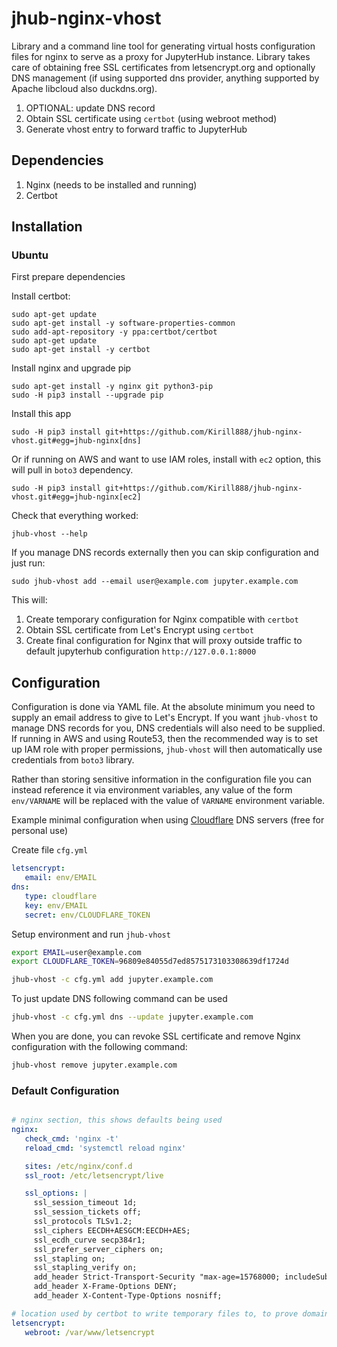 # jhub-nginx-vhost

Library and a command line tool for generating virtual hosts configuration files for nginx to serve as a proxy for JupyterHub instance. Library takes care of obtaining free SSL certificates from letsencrypt.org and optionally DNS management (if using supported dns provider, anything supported by Apache libcloud also duckdns.org).

1. OPTIONAL: update DNS record
2. Obtain SSL certificate using `certbot` (using webroot method)
3. Generate vhost entry to forward traffic to JupyterHub

## Dependencies

1. Nginx (needs to be installed and running)
2. Certbot


## Installation

### Ubuntu

First prepare dependencies

Install certbot:

```
sudo apt-get update
sudo apt-get install -y software-properties-common
sudo add-apt-repository -y ppa:certbot/certbot
sudo apt-get update
sudo apt-get install -y certbot

```

Install nginx and upgrade pip

```
sudo apt-get install -y nginx git python3-pip
sudo -H pip3 install --upgrade pip
```

Install this app

```
sudo -H pip3 install git+https://github.com/Kirill888/jhub-nginx-vhost.git#egg=jhub-nginx[dns]
```

Or if running on AWS and want to use IAM roles, install with `ec2` option, this will pull in `boto3` dependency.

```
sudo -H pip3 install git+https://github.com/Kirill888/jhub-nginx-vhost.git#egg=jhub-nginx[ec2]
```

Check that everything worked:

```
jhub-vhost --help
```

If you manage DNS records externally then you can skip configuration and just run:

```
sudo jhub-vhost add --email user@example.com jupyter.example.com
```

This will:

1. Create temporary configuration for Nginx compatible with `certbot`
2. Obtain SSL certificate from Let's Encrypt using `certbot`
3. Create final configuration for Nginx that will proxy outside traffic to default jupyterhub configuration `http://127.0.0.1:8000`

## Configuration

Configuration is done via YAML file. At the absolute minimum you need to supply
an email address to give to Let's Encrypt. If you want `jhub-vhost` to manage
DNS records for you, DNS credentials will also need to be supplied. If
running in AWS and using Route53, then the recommended way is to set up IAM role
with proper permissions, `jhub-vhost` will then automatically use credentials
from `boto3` library.

Rather than storing sensitive information in the configuration file you can
instead reference it via environment variables, any value of the form
`env/VARNAME` will be replaced with the value of `VARNAME` environment variable.

Example minimal configuration when using [Cloudflare](https://www.cloudflare.com) 
DNS servers (free for personal use)

Create file `cfg.yml`

```yaml
letsencrypt:
   email: env/EMAIL
dns:
   type: cloudflare
   key: env/EMAIL
   secret: env/CLOUDFLARE_TOKEN
```

Setup environment and run `jhub-vhost`

```bash
export EMAIL=user@example.com
export CLOUDFLARE_TOKEN=96809e84055d7ed8575173103308639df1724d

jhub-vhost -c cfg.yml add jupyter.example.com
```

To just update DNS following command can be used

```bash
jhub-vhost -c cfg.yml dns --update jupyter.example.com
```

When you are done, you can revoke SSL certificate and remove Nginx configuration
with the following command:

```bash
jhub-vhost remove jupyter.example.com
```

### Default Configuration

```yaml

# nginx section, this shows defaults being used
nginx:
   check_cmd: 'nginx -t'
   reload_cmd: 'systemctl reload nginx'

   sites: /etc/nginx/conf.d
   ssl_root: /etc/letsencrypt/live

   ssl_options: |
     ssl_session_timeout 1d;
     ssl_session_tickets off;
     ssl_protocols TLSv1.2;
     ssl_ciphers EECDH+AESGCM:EECDH+AES;
     ssl_ecdh_curve secp384r1;
     ssl_prefer_server_ciphers on;
     ssl_stapling on;
     ssl_stapling_verify on;
     add_header Strict-Transport-Security "max-age=15768000; includeSubdomains; preload";
     add_header X-Frame-Options DENY;
     add_header X-Content-Type-Options nosniff;

# location used by certbot to write temporary files to, to prove domain name ownership
letsencrypt:
   webroot: /var/www/letsencrypt
```
